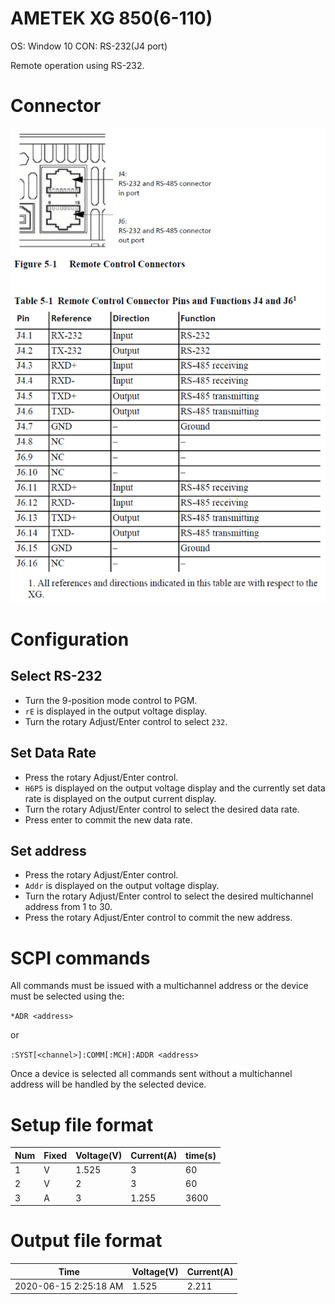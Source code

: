 # AMETEK XG 850(6-110)

OS: Window 10
CON: RS-232(J4 port)

Remote operation using RS-232.

# Connector

![RJ45](img/connector.png)

# Configuration

## Select RS-232

- Turn the 9-position mode control to PGM.
- `rE` is displayed in the output voltage display.
- Turn the rotary Adjust/Enter control to select `232`.

## Set Data Rate

- Press the rotary Adjust/Enter control.
- `H6P5` is displayed on the output voltage display and the currently set data rate is displayed on the output current display.
- Turn the rotary Adjust/Enter control to select the desired data rate.
- Press enter to commit the new data rate.

## Set address

- Press the rotary Adjust/Enter control.
- `Addr` is displayed on the output voltage display.
- Turn the rotary Adjust/Enter control to select the desired multichannel address from 1 to 30.
- Press the rotary Adjust/Enter control to commit the new address.

# SCPI commands

All commands must be issued with a multichannel address or the device must be selected using the:

`*ADR <address>`

or

`:SYST[<channel>]:COMM[:MCH]:ADDR <address>`

Once a device is selected all commands sent without a multichannel address will be handled by the selected device.

# Setup file format

| Num | Fixed | Voltage(V) | Current(A) | time(s) |
| --- | ----- | ---------- | ---------- | ------- |
| 1   | V     | 1.525      | 3          | 60      |
| 2   | V     | 2          | 3          | 60      |
| 3   | A     | 3          | 1.255      | 3600    |

# Output file format

| Time                  | Voltage(V) | Current(A) |
| --------------------- | ---------- | ---------- |
| 2020-06-15 2:25:18 AM | 1.525      | 2.211      |
